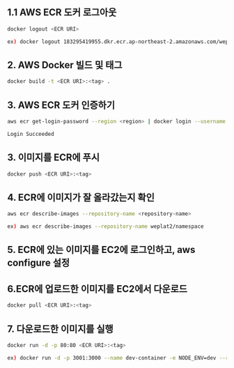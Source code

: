 ## 1.1 AWS ECR 도커 로그아웃
```bash
docker logout <ECR URI>

ex) docker logout 183295419955.dkr.ecr.ap-northeast-2.amazonaws.com/weplat2/namespace
```

## 2. AWS Docker 빌드 및 태그
```bash
docker build -t <ECR URI>:<tag> .

```

##  3. AWS ECR 도커 인증하기
```bash
aws ecr get-login-password --region <region> | docker login --username AWS --password-stdin <ECR URI>

Login Succeeded
```


## 3. 이미지를 ECR에 푸시
```bash
docker push <ECR URI>:<tag>
```

## 4. ECR에 이미지가 잘 올라갔는지 확인
```bash
aws ecr describe-images --repository-name <repository-name>

ex) aws ecr describe-images --repository-name weplat2/namespace
```

## 5. ECR에 있는 이미지를 EC2에 로그인하고, aws configure 설정

## 6.ECR에 업로드한 이미지를 EC2에서 다운로드
```bash
docker pull <ECR URI>:<tag>
```

## 7. 다운로드한 이미지를 실행
```bash
docker run -d -p 80:80 <ECR URI>:<tag>

ex) docker run -d -p 3001:3000 --name dev-container -e NODE_ENV=dev --restart always my-dev-image
```
